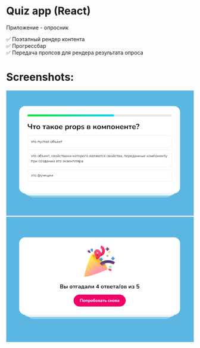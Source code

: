 # Quiz app (React)     
Приложение - опросник    

:white_check_mark: Поэтапный рендер контента  
:white_check_mark: Прогрессбар  
:white_check_mark: Передача пропсов для рендера результата опроса  
  
# Screenshots:          
![alt text](screenshots/img1.png "Screenshot1")    
![alt text](screenshots/img2.png "Screenshot2")    
